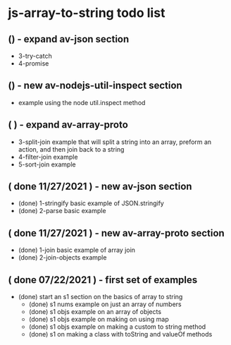 # js-array-to-string todo list

## () - expand av-json section
* 3-try-catch
* 4-promise

## () - new av-nodejs-util-inspect section
* example using the node util.inspect method

## ( ) - expand av-array-proto
* 3-split-join example that will split a string into an array, preform an action, and then join back to a string
* 4-filter-join example
* 5-sort-join example

## ( done 11/27/2021 ) - new av-json section
* (done) 1-stringify basic example of JSON.stringify
* (done) 2-parse basic example

## ( done 11/27/2021 ) - new av-array-proto section
* (done) 1-join basic example of array join
* (done) 2-join-objects example

## ( done 07/22/2021 ) - first set of examples
* (done) start an s1 section on the basics of array to string
  * (done) s1 nums example on just an array of numbers
  * (done) s1 objs example on an array of objects
  * (done) s1 objs example on making on using map
  * (done) s1 objs example on making a custom to string method
  * (done) s1 on making a class with toString and valueOf methods